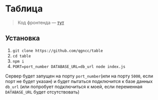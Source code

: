 # Таблица
> Код фронтенда — [тут](https://github.com/qgncc/table-frontend)
## Установка
1. `git clone https://github.com/qgncc/table`
2. `cd table`
3. `npm i`
4. `PORT=port_number DATABASE_URL=db_url node index.js`

Сервер будет запущен на порту `port_number`(или на порту `5000`, если порт не будет указан) и будет пытаться подключится к базе данных `db_url` (или попробует подключиться к моей, если переменная `DATABASE_URL` будет отсутствовать)

